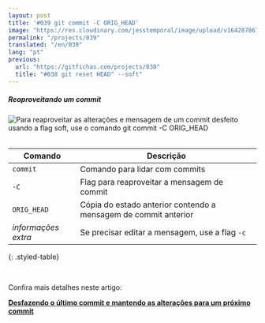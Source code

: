 ```yaml
---
layout: post
title: '#039 git commit -C ORIG_HEAD'
image: "https://res.cloudinary.com/jesstemporal/image/upload/v1642878678/gitfichas/pt/039/thumbnail_evew8t.jpg"
permalink: "/projects/039"
translated: "/en/039"
lang: "pt"
previous:
  url: "https://gitfichas.com/projects/038"
  title: "#038 git reset HEAD^ --soft"
---
```

##### Reaproveitando um commit

<img alt="Para reaproveitar as alterações e mensagem de um commit desfeito usando a flag soft, use o comando git commit -C ORIG_HEAD" src="https://res.cloudinary.com/jesstemporal/image/upload/v1642878678/gitfichas/pt/039/full_y7qwus.jpg"><br><br>

| Comando | Descrição |
|---------|-------------|
| `commit` | Comando para lidar com commits |
| `-C` | Flag para reaproveitar a mensagem de commit |
| `ORIG_HEAD` | Cópia do estado anterior contendo a mensagem de commit anterior |
| _informações extra_ | Se precisar editar a mensagem, use a flag `-c` |
{: .styled-table}

<br>

Confira mais detalhes neste artigo:

<a href="https://jtemporal.com/desfazendo-o-ultimo-commit-e-reaproveitando-a-mensagem/">
  <strong>Desfazendo o último commit e mantendo as alterações para um próximo commit</strong>
</a>
